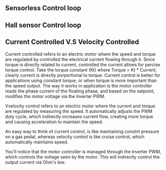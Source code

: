 
## Sensorless Control loop

## Hall sensor Control loop

## Current Controlled V.S Velocity Controlled

Current controlled refers to an electric motor where the speed and torque are regulated by controlled the electrical current flowing through it.
Since torque is directly related to current, controlled the current allows for percise torque control.
Take the torque constant (Kt) where Torque = Kt * Current, clearly current is directly porportional to torque.
Current control is better for applications using constant torque, or when torque is more important than the speed output. The way it works in application
is the motor controller reads the phase current of the floating phase, and based on the setpoint, modifies the motor voltage via the Inverter PWM.

Vvelocity control refers to an electric motor where the current and torque are regulated by measuring the speed. It automatically adjusts
the PWM duty cycle, which indirectly increases current flow, creating more torque and causing acceleration to maintain the speed.

An easy way to think of current control, is like maintaining constnt pressure on a gas pedal, whereas velocity control is like
cruise control, which automatically maintains speed.

You'll notice that the motor controller is managed through the Inverter PWM, which controls the voltage seen by the motor. This will indirectly
control the output current via Ohm's law.
